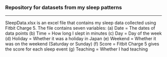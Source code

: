 ### Repository for datasets from my sleep patterns
------------------------------------------------------------
SleepData.xlsx is an excel file that contains my sleep data collected using Fitbit Charge 5. 
The file contains seven variables:
(a) Date = The dates of data points
(b) Time = How long I slept in minutes
(c) Day = Day of the week
(d) Holiday = Whether it was a holiday in Japan
(e) Weekend = Whether it was on the weekend (Saturday or Sunday)
(f) Score = Fitbit Charge 5 gives the score for each sleep event
(g) Teaching = Whether I had teaching
